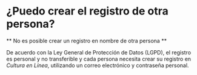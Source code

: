 # ¿Puedo crear el registro de otra persona?

** No es posible crear un registro en nombre de otra persona **

De acuerdo con la Ley General de Protección de Datos (LGPD), el registro es personal y no transferible y cada persona necesita crear su registro en *Cultura en Línea*, utilizando un correo electrónico y contraseña personal.